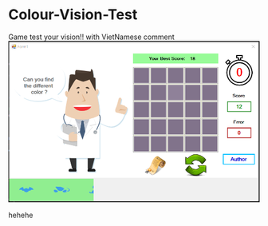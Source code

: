 # Colour-Vision-Test
Game test your vision!!
with VietNamese comment
<img src="Capture.PNG">


hehehe
